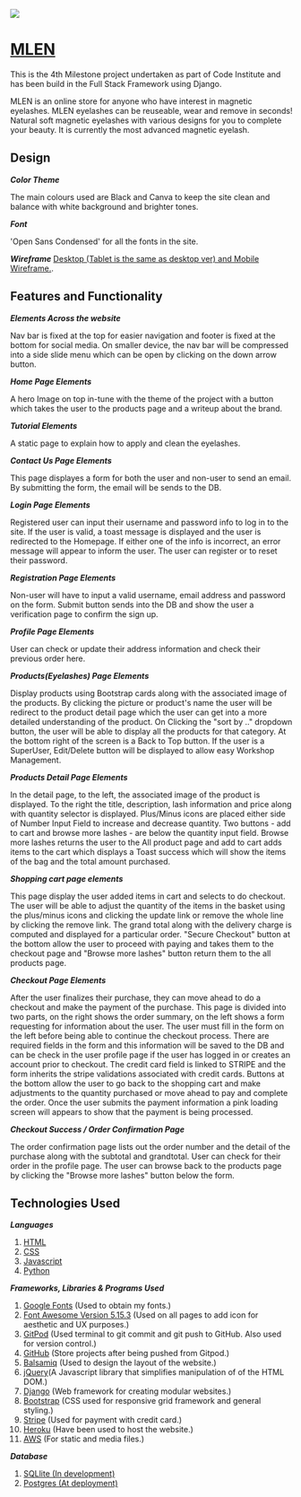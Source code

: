 ![]("")
# [MLEN](https://tanya-mlen.herokuapp.com/) 

This is the 4th Milestone project undertaken as part of Code Institute and has been build in the Full Stack Framework using Django.

MLEN is an online store for anyone who have interest in magnetic eyelashes.
MLEN eyelashes can be reuseable, wear and remove in seconds! Natural soft magnetic eyelashes with various designs for you to complete your beauty. It is currently the most advanced magnetic eyelash.


## Design

***Color Theme***

The main colours used are Black and Canva to keep the site clean and balance with white background and brighter tones.

***Font***

'Open Sans Condensed' for all the fonts in the site.

***Wireframe***
[Desktop (Tablet is the same as desktop ver) and Mobile Wireframe.](./static/readme/mlen.pdf).

## Features and Functionality

***Elements Across the website***

Nav bar is fixed at the top for easier navigation and footer is fixed at the bottom
for social media. On smaller device, the nav bar will be compressed into a side slide
menu which can be open by clicking on the down arrow button.

***Home Page Elements***

A hero Image on top in-tune with the theme of the project with a button which takes the user to the products page and a writeup about the brand.

***Tutorial Elements***

A static page to explain how to apply and clean the eyelashes.

***Contact Us Page Elements***

This page displayes a form for both the user and non-user to send an email. By submitting the form, the email will be sends to the DB.

***Login Page Elements***

Registered user can input their username and password info to log in to the site. 
If the user is valid, a toast message is displayed and the user is redirected to the Homepage. If either one of the info is incorrect, an error message will appear to inform the user. The user can register or to reset their password.

***Registration Page Elements***

Non-user will have to input a valid username, email address and password on the form.
Submit button sends into the DB and show the user a verification page to confirm the sign up.

***Profile Page Elements***

User can check or update their address information and check their previous order here.

***Products(Eyelashes) Page Elements***

Display products using Bootstrap cards along with the associated image of the products.
By clicking the picture or product's name the user will be redirect to the product detail page which the user can get into a more detailed understanding of the product. 
On Clicking the "sort by .." dropdown button, the user will be able to display all the products for that category. At the bottom right of the screen is a Back to Top button.
If the user is a SuperUser, Edit/Delete button will be displayed to allow easy Workshop Management.

***Products Detail Page Elements***

In the detail page, to the left, the associated image of the product is displayed.
To the right the title, description, lash information and price along with quantity selector is displayed. Plus/Minus icons are placed either side of Number Input Field to increase and decrease quantity. Two buttons - add to cart and browse more lashes - are below the quantity input field. Browse more lashes returns the user to the All product page and add to cart adds items to the cart which displays a Toast success which will show the items of the bag and the total amount purchased.

***Shopping cart page elements***

This page display the user added items in cart and selects to do checkout.
The user will be able to adjust the quantity of the items in the basket using the plus/minus icons and clicking the update link or remove the whole line by clicking the remove link. The grand total along with the delivery charge is computed and displayed for a particular order. "Secure Checkout" button at the bottom allow the user to proceed with paying and takes them to the checkout page and "Browse more lashes" button return them to the all products page.

***Checkout Page Elements***

After the user finalizes their purchase, they can move ahead to do a checkout and make the payment of the purchase. This page is divided into two parts, on the right shows the order summary, on the left shows a form requesting for information about the user. The user must fill in the form on the left before being able to continue the checkout process. There are required fields in the form and this information will be saved to the DB and can be check in the user profile page if the user has logged in or creates an account prior to checkout. The credit card field is linked to STRIPE and the form inherits the stripe validations associated with credit cards. Buttons at the bottom allow the user to go back to the shopping cart and make adjustments to the quantity purchased or move ahead to pay and complete the order. Once the user submits the payment information a pink loading screen will appears to show that the payment is being processed.

***Checkout Success / Order Confirmation Page***

The order confirmation page lists out the order number and the detail of the purchase along with the subtotal and grandtotal. User can check for their order in the profile page. The user can browse back to the products page by clicking the "Browse more lashes" button below the form.

## Technologies Used

***Languages***

1. [HTML](https://en.wikipedia.org/wiki/HTML)
2. [CSS](https://en.wikipedia.org/wiki/CSS)
3. [Javascript](https://en.wikipedia.org/wiki/JavaScript)
4. [Python](https://www.python.org/)

***Frameworks, Libraries & Programs Used***

1. [Google Fonts](https://fonts.google.com/)  (Used to obtain my fonts.)
2. [Font Awesome Version 5.15.3](https://fontawesome.com/) (Used on all pages to add   icon for aesthetic and UX purposes.)
3. [GitPod](https://www.gitpod.io/) (Used terminal to git commit and git push to GitHub. Also used for version control.)
4. [GitHub](https://github.com/) (Store projects after being pushed from Gitpod.)
5. [Balsamiq](https://balsamiq.com/) (Used to design the layout of the website.)
6. [jQuery](https://jquery.com/)(A Javascript library that simplifies manipulation of of the HTML DOM.)
7. [Django](https://www.djangoproject.com/) (Web framework for creating modular websites.)
8. [Bootstrap](https://getbootstrap.com/docs/3.4/css/) (CSS used for responsive grid framework and general styling.)
9. [Stripe](https://stripe.com/en-dk) (Used for payment with credit card.)
10. [Heroku](https://www.heroku.com/) (Have been used to host the website.)
11. [AWS](https://aws.amazon.com/?nc2=h_lg) (For static and media files.)

***Database***

1. [SQLlite (In development)](https://www.sqlite.org/index.html)
2. [Postgres (At deployment)](https://www.postgresql.org/)

